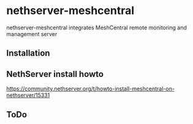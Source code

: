 # nethserver-meshcentral

nethserver-meshcentral integrates MeshCentral remote monitoring and management server

## Installation

## NethServer install howto

https://community.nethserver.org/t/howto-install-meshcentral-on-nethserver/15331

## ToDo
